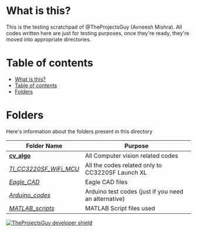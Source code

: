 # What is this?
This is the testing scratchpad of @TheProjectsGuy (Avneesh Mishra). All codes written here are just for testing purposes, once they're ready, they're moved into appropriate directories.

# Table of contents
- [What is this?](#what-is-this)
- [Table of contents](#table-of-contents)
- [Folders](#folders)

# Folders
Here's information about the folders present in this directory

| **Folder Name** | **Purpose** |
| ---- | ---- |
| [**cv_algo**](./cv_algo/) | All Computer vision related codes |
| [*TI_CC3220SF_WiFi_MCU*](./TI_CC3220SF_WiFi_MCU/) | All the codes related only to CC3220SF Launch XL |
| [*Eagle_CAD*](./Eagle_CAD/) | Eagle CAD files |
| [*Arduino_codes*](/Arduino_codes/) | Arduino test codes (just if you need an alternative) |
| [*MATLAB_scripts*](./MATLAB_scripts/) | MATLAB Script files used |

[![TheProjectsGuy developer shield][TheProjectsGuy-dev-shield]][TheProjectsGuy-dev-profile]

[TheProjectsGuy-dev-shield]: https://img.shields.io/badge/Dev-TheProjectsGuy-0061ff.svg
[TheProjectsGuy-dev-profile]: https://github.com/TheProjectsGuy

